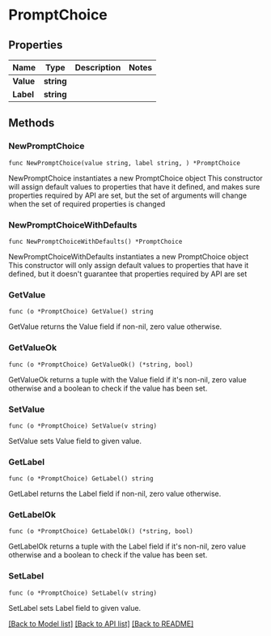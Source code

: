 # PromptChoice

## Properties

Name | Type | Description | Notes
------------ | ------------- | ------------- | -------------
**Value** | **string** |  | 
**Label** | **string** |  | 

## Methods

### NewPromptChoice

`func NewPromptChoice(value string, label string, ) *PromptChoice`

NewPromptChoice instantiates a new PromptChoice object
This constructor will assign default values to properties that have it defined,
and makes sure properties required by API are set, but the set of arguments
will change when the set of required properties is changed

### NewPromptChoiceWithDefaults

`func NewPromptChoiceWithDefaults() *PromptChoice`

NewPromptChoiceWithDefaults instantiates a new PromptChoice object
This constructor will only assign default values to properties that have it defined,
but it doesn't guarantee that properties required by API are set

### GetValue

`func (o *PromptChoice) GetValue() string`

GetValue returns the Value field if non-nil, zero value otherwise.

### GetValueOk

`func (o *PromptChoice) GetValueOk() (*string, bool)`

GetValueOk returns a tuple with the Value field if it's non-nil, zero value otherwise
and a boolean to check if the value has been set.

### SetValue

`func (o *PromptChoice) SetValue(v string)`

SetValue sets Value field to given value.


### GetLabel

`func (o *PromptChoice) GetLabel() string`

GetLabel returns the Label field if non-nil, zero value otherwise.

### GetLabelOk

`func (o *PromptChoice) GetLabelOk() (*string, bool)`

GetLabelOk returns a tuple with the Label field if it's non-nil, zero value otherwise
and a boolean to check if the value has been set.

### SetLabel

`func (o *PromptChoice) SetLabel(v string)`

SetLabel sets Label field to given value.



[[Back to Model list]](../README.md#documentation-for-models) [[Back to API list]](../README.md#documentation-for-api-endpoints) [[Back to README]](../README.md)



